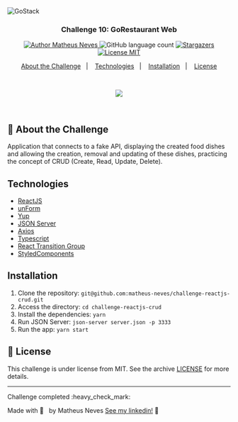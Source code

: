 <img alt="GoStack" src="https://storage.googleapis.com/golden-wind/bootcamp-gostack/header-desafios.png" />

<h3 align="center">
  Challenge 10: GoRestaurant Web
</h3>

<p align="center">
  <a href="https://github.com/matheus-neves">
    <img alt="Author Matheus Neves" src="https://img.shields.io/badge/author-Matheus%20Neves-%23ffb84d?color=ffb84d&style=for-the-badge">
  </a>
  <img alt="GitHub language count" src="https://img.shields.io/github/languages/count/matheus-neves/challenge-reactjs-crud?color=ffb84d&style=for-the-badge">
  <a href="https://github.com/matheus-neves/challenge-reactjs-crud/stargazers">
    <img alt="Stargazers" src="https://img.shields.io/github/stars/matheus-neves/challenge-reactjs-crud?color=ffb84d&style=for-the-badge">
  </a>
  <a href="https://github.com/matheus-neves/challenge-reactjs-crud/LICENSE.md">
    <img alt="License MIT" src="https://img.shields.io/badge/license-MIT-%2304D361?color=ffb84d&style=for-the-badge">
  </a>
</p>

<p align="center">
  <a href="#rocket-about-the-challenge">About the Challenge</a>&nbsp;&nbsp;&nbsp;|&nbsp;&nbsp;&nbsp;
  <a href="#technologies">Technologies</a>&nbsp;&nbsp;&nbsp;|&nbsp;&nbsp;&nbsp;
  <a href="#installation">Installation</a>&nbsp;&nbsp;&nbsp;|&nbsp;&nbsp;&nbsp;
  <a href="#memo-license">License</a>
</p>

<br/>
<p align="center"><img src="
./.github/demo.gif"/></p>
<br/>

## :rocket: About the Challenge

Application that connects to a fake API, displaying the created food dishes and allowing the creation, removal and updating of these dishes, practicing the concept of CRUD (Create, Read, Update, Delete).

## Technologies

- [ReactJS](https://reactjs.com/)
- [unForm](https://github.com/Rocketseat/unform)
- [Yup](https://github.com/jquense/yup)
- [JSON Server](https://github.com/typicode/json-server)
- [Axios](https://github.com/axios/axios)
- [Typescript](https://www.typescriptlang.org/)
- [React Transition Group](https://reactcommunity.org/react-transition-group/)
- [StyledComponents](https://styled-components.com/)

## Installation

1. Clone the repository: `git@github.com:matheus-neves/challenge-reactjs-crud.git`
2. Access the directory: `cd challenge-reactjs-crud`
3. Install the dependencies: `yarn`
4. Run JSON Server: `json-server server.json -p 3333`
5. Run the app: `yarn start`

## :memo: License

This challenge is under license from MIT. See the archive [LICENSE](https://github.com/matheus-neves/challenge-reactjs-crud/LICENSE.md) for more details.

---

<p>Challenge completed :heavy_check_mark:</p>

Made with 💜 &nbsp; by Matheus Neves [See my linkedin!](https://www.linkedin.com/in/matheus-neves-front-end/) :wave:

